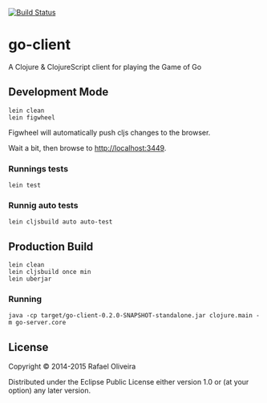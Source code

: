 [![Build Status](https://snap-ci.com/ludug3r0/go-client/branch/master/build_image)](https://snap-ci.com/ludug3r0/go-client/branch/master)
# go-client

A Clojure & ClojureScript client for playing the Game of Go

## Development Mode

```
lein clean
lein figwheel
```

Figwheel will automatically push cljs changes to the browser.

Wait a bit, then browse to [http://localhost:3449](http://localhost:3449).

### Runnings tests
```
lein test
```

### Runnig auto tests
```
lein cljsbuild auto auto-test
```

## Production Build

```
lein clean
lein cljsbuild once min
lein uberjar
```

### Running
```
java -cp target/go-client-0.2.0-SNAPSHOT-standalone.jar clojure.main -m go-server.core
```

## License

Copyright © 2014-2015 Rafael Oliveira

Distributed under the Eclipse Public License either version 1.0 or (at
your option) any later version.
